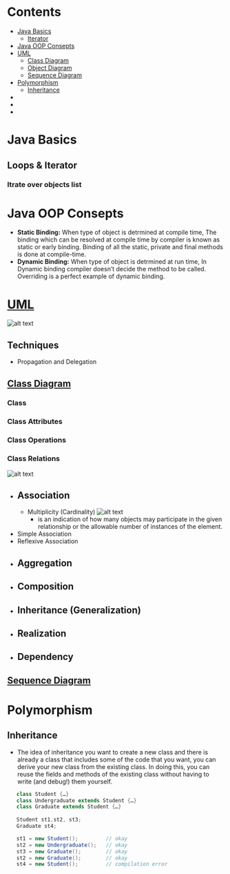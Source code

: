 # Contents
- [Java Basics](#Java_Basics)
  * [Iterator](#Iterator)
- [Java OOP Consepts](#Java-OOP-Consepts) 
- [UML](#UML) 
  * [Class Diagram](#Class-Digram)
  * [Object Diagram](#Object_Diagram)
  * [Sequence Diagram](#Sequence_Diagram)
- [Polymorphism](#Polymorphism)
   * [Inheritance](#Inheritance)
- []()
- []()
- []()


# Java Basics
## Loops & Iterator
### Itrate over objects list
# Java OOP Consepts
- **Static Binding:** When type of object is detrmined at compile time, The binding which can be resolved at compile time by compiler is known as static or early binding. Binding of all the static, private and final methods is done at compile-time.
- **Dynamic Binding:** When type of object is detrmined at run time, In Dynamic binding compiler doesn’t decide the method to be called. Overriding is a perfect example of dynamic binding.

# [UML](https://creately.com/blog/diagrams/uml-diagram-types-examples/)
![alt text](https://github.com/basmaashouur/MIU-Courses-Summary/blob/main/UML-Diagram-types.png)
## Techniques
- Propagation and Delegation
## [Class Diagram](https://www.visual-paradigm.com/guide/uml-unified-modeling-language/uml-class-diagram-tutorial/)
### Class
### Class Attributes
### Class Operations
### Class Relations
![alt text](https://github.com/basmaashouur/MIU-Courses-Summary/blob/main/class_diagram_relations.png)
 - Association
   - 
   -  Multiplicity (Cardinality) ![alt text](https://github.com/basmaashouur/MIU-Courses-Summary/blob/main/multiplicity.png)
      -   is an indication of how many objects may participate in the given relationship or the allowable number of instances of the element.
 - Simple Association
 - Reflexive Association
 - Aggregation
   - 
 - Composition
   - 
 - Inheritance (Generalization)
   - 
 - Realization
   - 
 - Dependency
   - 
  
## [Sequence Diagram](https://www.visual-paradigm.com/guide/uml-unified-modeling-language/what-is-sequence-diagram/)

# Polymorphism
## Inheritance
- The idea of inheritance you want to create a new class and there is already a class that includes some of the code that you want, you can derive your new class from the existing class. In doing this, you can reuse the fields and methods of the existing class without having to write (and debug!) them yourself.


```java
   class Student {…}
   class Undergraduate extends Student {…}
   class Graduate extends Student {…}
   
   Student st1,st2, st3;
   Graduate st4;

   st1 = new Student();         // okay
   st2 = new Undergraduate();   // okay
   st3 = new Graduate();        // okay
   st2 = new Graduate();        // okay
   st4 = new Student();         // compilation error

````

